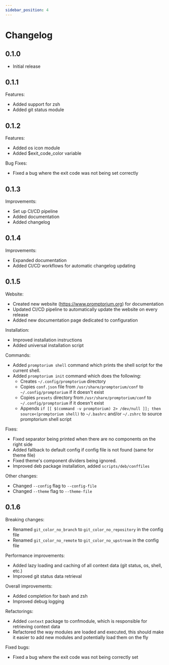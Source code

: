 ```yaml
---
sidebar_position: 4
---
```


# Changelog

## 0.1.0

- Initial release


## 0.1.1

Features:
- Added support for zsh
- Added git status module

## 0.1.2

Features:
- Added os icon module
- Added $exit_code_color variable

Bug Fixes:
- Fixed a bug where the exit code was not being set correctly

## 0.1.3

Improvements:
- Set up CI/CD pipeline
- Added documentation
- Added changelog

## 0.1.4

Improvements:
- Expanded documentation
- Added CI/CD workflows for automatic changelog updating

## 0.1.5

Website:
- Created new website (https://www.promptorium.org) for documentation
- Updated CI/CD pipeline to automatically update the website on every release
- Added new documentation page dedicated to configuration

Installation:
- Improved installation instructions
- Added universal installation script

Commands:
- Added `promptorium shell` command which prints the shell script for the current shell.
- Added `promptorium init` command which does the following:
    - Creates `~/.config/promptorium` directory
    - Copies `conf.json` file from `/usr/share/promptorium/conf` to `~/.config/promptorium` if it doesn't exist
    - Copies `presets` directory from `/usr/share/promptorium/conf` to `~/.config/promptorium` if it doesn't exist
    - Appends `if [[ $(command -v promptorium) 2> /dev/null ]]; then source<(promptorium shell)` to `~/.bashrc` and/or `~/.zshrc` to source promptorium shell script

Fixes:
- Fixed separator being printed when there are no components on the right side
- Added fallback to default config if config file is not found (same for theme file)
- Fixed theme's component dividers being ignored.
- Improved deb package installation, added `scripts/deb/conffiles`

Other changes:
- Changed `--config` flag to `--config-file`
- Changed `--theme` flag to `--theme-file`

## 0.1.6

Breaking changes:
- Renamed `git_color_no_branch` to `git_color_no_repository` in the config file
- Renamed `git_color_no_remote` to `git_color_no_upstream` in the config file

Performance improvements:
- Added lazy loading and caching of all context data (git status, os, shell, etc.)
- Improved git status data retrieval

Overall improvements:
- Added completion for bash and zsh
- Improved debug logging

Refactorings:
- Added `context` package to confmodule, which is responsible for retrieving context data
- Refactored the way modules are loaded and executed, this should make it easier to add new modules and potentially load them on the fly

Fixed bugs:
- Fixed a bug where the exit code was not being correctly set
